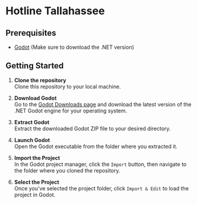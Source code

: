 
# Hotline Tallahassee

## Prerequisites

- [Godot](https://godotengine.org/download) (Make sure to download the .NET version)

## Getting Started

1. **Clone the repository**  
   Clone this repository to your local machine.

2. **Download Godot**  
   Go to the [Godot Downloads page](https://godotengine.org/download) and download the latest version of the .NET Godot engine for your operating system.

3. **Extract Godot**  
   Extract the downloaded Godot ZIP file to your desired directory.

4. **Launch Godot**  
   Open the Godot executable from the folder where you extracted it.

5. **Import the Project**  
   In the Godot project manager, click the `Import` button, then navigate to the folder where you cloned the repository.

6. **Select the Project**  
   Once you’ve selected the project folder, click `Import & Edit` to load the project in Godot.
